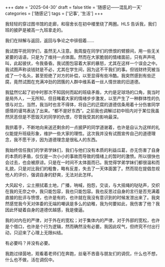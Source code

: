 +++
date = '2025-04-30'
draft = false
title = '随感记——混乱的一天'
categories = ['随感记']
tags = ['记事', '生活']
+++

我轻轻的穿过图书馆的走廊，和宿舍长在初中楼里绕了两圈。HLS 告诉我，我们班的披萨是被高一九班拿走的。

我们在辩解与返回，返回与争论之中徘徊着……

我试图平抚同学们，虽然无人注意。我周旋在同学们的愤恨的臂膀间，用一些无关紧要的话语，只是为了维持一点体面。然而在大家脆弱的情绪面前，只有声声吼叫，此起彼伏，令我昏昏。我试图包容着大家的暴怒，尤其在这样一个误会之中。我试图声称谈钱财是不必，尤其在学生间，因为这不干我们的事。但钱财终究被当成了一个名头，甚至拒绝了对方的补偿，以至显得有些冷酷。我突然感到有些迂腐，竟然试图在充满冲劲的团簇的人群中维系着一丝人情世故的旧道德。

我猛然忆起了初中时那次不知因何而起的班级矛盾，大约是足球场的口角，我当时是局外人，一无所知，但目睹着大家的情绪步步激发，以至产生了一种群体性的仇恨与对立。当然，我当时也言不得体，将自己的迂腐的道德信条用着十分伤害同学感情的谩骂表达了出来。“都不是好东西”。之前我也调解过初中班内对于某位我虽然厌恶但是不愿毁灭的同学的仇恨，尽管我受其的影响最深。

我拱着手，不断地向来送还剩余的一点披萨的同学道谢着，也许是自认为这样的礼仪能提升班级形象，维护一些大家的理性。这次我并没有试图宣传自己的道德理念，我不愿干涉，因为道德理念是很私人的东西。

我始终信任我们的学弟学妹们，我们与他们没有本质的利益瓜葛，亦无伤害了自身的本质的矛盾，仅仅是一次小小的事故而导致的情绪上的暂时的激愤。所以很快也会过去，也会被原谅。只是在一时间不太体面而已。我觉得学弟学妹们都很温和而礼貌，只是对比我们的粗鲁，略有反差，失去了一天体面罢了。然而现在提倡忽视他人的评价，强调自身的舒爽，无法对此怎样。

大风起兮，尘土擦拭着土地，广播，呐喊，抱怨，交谈，与大摇绳的哒哒声，交织在我的无奈之中，我只能包容，我也只能包容。我也反思过自身的言行是否充满着直接的批评与愤恨，也许是有的，也许就在我没有意识到的时候发泄出来了。我突然感觉我今天对体委的无端的嘲讽是多么的幼稚，我为何要如此，我伤害了他？我因此怀疑着自身的道德优越感，我是傻逼。

我的对内在的严律，对于外在的宽松；对于集体内的严律，对于外部的宽松，也许是个借口，也许是个行为逻辑，然而确然没有必要。我因此叹气，但终究不付出行动，只迎来了心理上无限纠结。

有必要吗？并没有必要。

我跑过绿茵地，观看着老师们在奔跑，丝毫不吝啬与朋友们的调侃，什么也不想，什么也不做，活在调侃中。